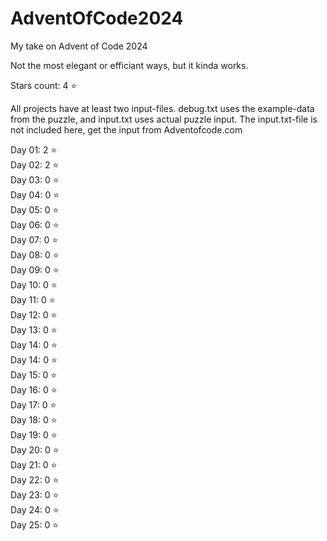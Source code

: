 # AdventOfCode2024
My take on Advent of Code 2024

Not the most elegant or efficiant ways, but it kinda works.

Stars count: 4 :star: 

All projects have at least two input-files. debug.txt uses the example-data from the puzzle, and input.txt uses actual puzzle input.
The input.txt-file is not included here, get the input from Adventofcode.com

Day 01: 2 :star:  
Day 02: 2 :star:  
Day 03: 0 :star:  
Day 04: 0 :star:  
Day 05: 0 :star:  
Day 06: 0 :star:  
Day 07: 0 :star:  
Day 08: 0 :star:  
Day 09: 0 :star:  
Day 10: 0 :star:  
Day 11: 0 :star:  
Day 12: 0 :star:  
Day 13: 0 :star:  
Day 14: 0 :star:  
Day 14: 0 :star:  
Day 15: 0 :star:  
Day 16: 0 :star:  
Day 17: 0 :star:  
Day 18: 0 :star:  
Day 19: 0 :star:  
Day 20: 0 :star:  
Day 21: 0 :star:  
Day 22: 0 :star:  
Day 23: 0 :star:  
Day 24: 0 :star:  
Day 25: 0 :star:
